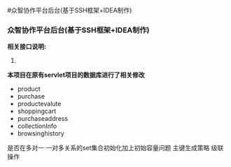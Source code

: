 #众智协作平台后台(基于SSH框架+IDEA制作)
<h3>众智协作平台后台(基于SSH框架+IDEA制作)</h3>
<b>相关接口说明:</b>
<ol>
    <li></li>
</ol>
<b>本项目在原有servlet项目的数据库进行了相关修改</b>
<ul>
    <li>product</li>
    <li>purchase</li> 
    <li>productevalute</li> 
    <li>shoppingcart</li> 
    <li>purchaseaddress</li> 
    <li>collectionInfo</li> 
    <li>browsinghistory</li>
</ul>

是否在多对一 一对多关系的set集合初始化加上初始容量问题
主键生成策略
级联操作